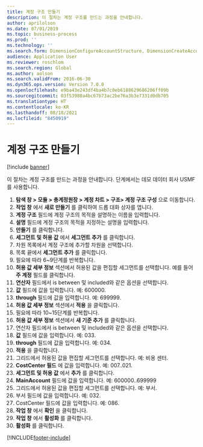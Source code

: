 ```yaml
---
title: 계정 구조 만들기
description: 이 절차는 계정 구조를 만드는 과정을 안내합니다.
author: aprilolson
ms.date: 07/01/2019
ms.topic: business-process
ms.prod: ''
ms.technology: ''
ms.search.form: DimensionConfigureAccountStructure, DimensionCreateAccountStructure, DimensionHierarchyAddLevel, DimensionHierarchyConstraintActivate
audience: Application User
ms.reviewer: roschlom
ms.search.region: Global
ms.author: aolson
ms.search.validFrom: 2016-06-30
ms.dyn365.ops.version: Version 7.0.0
ms.openlocfilehash: e9ba43e243df4ba4b7c0eb6188629686206ff09b
ms.sourcegitcommit: 03f53980a4bc67b73ac2be76a3b3e7331d0db705
ms.translationtype: HT
ms.contentlocale: ko-KR
ms.lasthandoff: 08/18/2021
ms.locfileid: "8450919"
---
```

# <a name="create-account-structures"></a>계정 구조 만들기

[!include [banner](../../includes/banner.md)]

이 절차는 계정 구조를 만드는 과정을 안내합니다. 단계에서는 데모 데이터 회사 USMF를 사용합니다.

1. **탐색 창 > 모듈 > 총계정원장 > 계정 차트 > 구조> 계정 구조 구성** 으로 이동합니다.
2. **작업 창** 에서 **새로 만들기** 를 클릭하여 드롭 대화 상자를 엽니다.
3. **계정 구조** 필드에 계정 구조의 목적을 설명하는 이름을 입력합니다.
4. **설명** 필드에 계정 구조의 목적을 지정하는 설명을 입력합니다.
5. **만들기** 를 클릭합니다.
6. **세그먼트 및 허용 값** 에서 **세그먼트 추가** 를 클릭합니다.
7. 차원 목록에서 계정 구조에 추가할 차원을 선택합니다.
8. 목록 끝에서 **세그먼트 추가** 를 클릭합니다.
9. 필요에 따라 6~9단계를 반복합니다.
10. **허용 값 세부 정보** 섹션에서 허용된 값을 편집할 세그먼트를 선택합니다.
    예를 들어 **주 계정** 필드를 클릭합니다.  
11. **연산자** 필드에서 is between 및 included와 같은 옵션을 선택합니다.
12. **값** 필드에 값을 입력합니다. 예: 600000.  
13. **through** 필드에 값을 입력합니다. 예: 699999.  
14. **허용 값 세부 정보** 섹션에서 **적용** 을 클릭합니다.
15. 필요에 따라 10~15단계를 반복합니다.  
16. **허용 값 세부 정보** 섹션에서 **새 기준 추가** 를 클릭합니다.
17. 연산자 필드에서 is between 및 included와 같은 옵션을 선택합니다.
18. **값** 필드에 값을 입력합니다. 예: 033.  
19. **through** 필드에 값을 입력합니다. 예: 034.  
20. **적용** 을 클릭합니다.
21. 그리드에서 허용된 값을 편집할 세그먼트를 선택합니다. 예: 비용 센터.  
22. **CostCenter 필드** 에 값을 입력합니다. 예: 007..021.  
23. **세그먼트 및 허용 값** 에서 **추가** 를 클릭합니다.
24. **MainAccount** 필드에 값을 입력합니다. 예: 600000..699999  
25. 그리드에서 허용된 값을 편집할 세그먼트를 선택합니다. 예: 부서.  
26. 부서 필드에 값을 입력합니다. 예: 032.  
27. CostCenter 필드에 값을 입력합니다. 예: 086.  
28. **작업 창** 에서 **확인** 을 클릭합니다.
29. **작업 창** 에서 **활성화** 를 클릭합니다.
30. **활성화** 를 클릭합니다.



[!INCLUDE[footer-include](../../../includes/footer-banner.md)]
